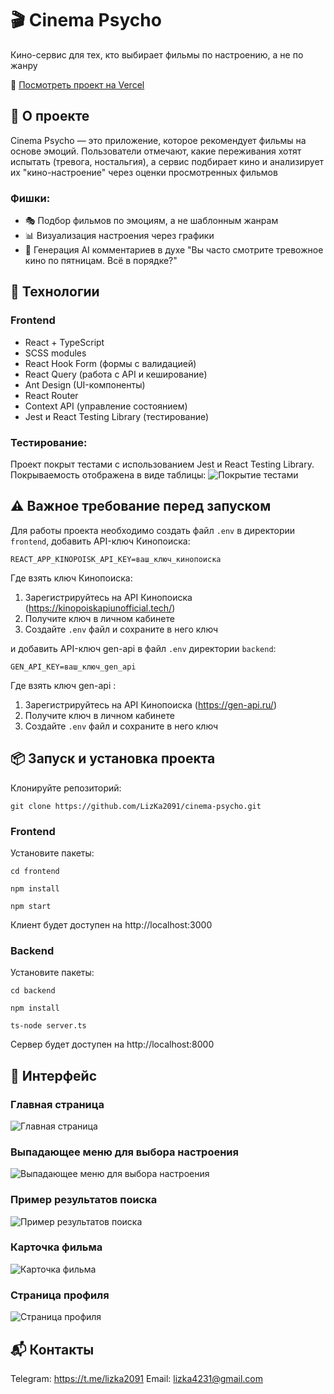 # 🎬 Cinema Psycho
Кино-сервис для тех, кто выбирает фильмы по настроению, а не по жанру

🔗 [Посмотреть проект на Vercel](https://cinema-psyho.vercel.app/)

## 📌 О проекте
Cinema Psycho — это приложение, которое рекомендует фильмы на основе эмоций. Пользователи отмечают, какие переживания хотят испытать (тревога, ностальгия), а сервис подбирает кино и анализирует их "кино-настроение" через оценки просмотренных фильмов

### Фишки:
- 🎭 Подбор фильмов по эмоциям, а не шаблонным жанрам
- 📊 Визуализация настроения через графики
- 💬 Генерация AI комментариев в духе "Вы часто смотрите тревожное кино по пятницам. Всё в порядке?"

## 🔨 Технологии
### Frontend
- React + TypeScript
- SCSS modules
- React Hook Form (формы с валидацией)
- React Query (работа с API и кеширование)
- Ant Design (UI-компоненты)
- React Router
- Context API (управление состоянием)
- Jest и React Testing Library (тестирование)

### Тестирование:
Проект покрыт тестами с использованием Jest и React Testing Library. Покрываемость отображена в виде таблицы:
![Покрытие тестами](./screenshots/coverage.png)

## ⚠️ Важное требование перед запуском
Для работы проекта необходимо создать файл `.env` в директории `frontend`, добавить API-ключ Кинопоиска:
```
REACT_APP_KINOPOISK_API_KEY=ваш_ключ_кинопоиска
```
Где взять ключ Кинопоиска:
1. Зарегистрируйтесь на API Кинопоиска (https://kinopoiskapiunofficial.tech/)
2. Получите ключ в личном кабинете
3. Создайте `.env` файл и сохраните в него ключ

и добавить API-ключ gen-api в файл `.env` директории `backend`:
```
GEN_API_KEY=ваш_ключ_gen_api
```
Где взять ключ gen-api :
1. Зарегистрируйтесь на API Кинопоиска (https://gen-api.ru/)
2. Получите ключ в личном кабинете
3. Создайте `.env` файл и сохраните в него ключ

## 📦 Запуск и установка проекта
Клонируйте репозиторий: <br />
```
git clone https://github.com/LizKa2091/cinema-psycho.git
```
### Frontend
Установите пакеты: <br />
```
cd frontend
```
```
npm install
```
```
npm start
```
Клиент будет доступен на http://localhost:3000

### Backend
Установите пакеты: <br />
```
cd backend
```
```
npm install
```
```
ts-node server.ts
```
Сервер будет доступен на http://localhost:8000

## 📸 Интерфейс
### Главная страница
![Главная страница](./screenshots/main-page.png)
### Выпадающее меню для выбора настроения
![Выпадающее меню для выбора настроения](./screenshots/dropdown-menu.png)
### Пример результатов поиска
![Пример результатов поиска](./screenshots/search-result.png)
### Карточка фильма
![Карточка фильма](./screenshots/film-card.png)
### Страница профиля
![Страница профиля](./screenshots/profile-page.png)

## 📬 Контакты
Telegram: https://t.me/lizka2091
Email: lizka4231@gmail.com
